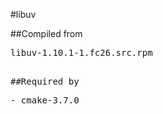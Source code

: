 #libuv

##Compiled from
<pre>libuv-1.10.1-1.fc26.src.rpm<pre>

##Required by
<pre>
- cmake-3.7.0
</pre>
